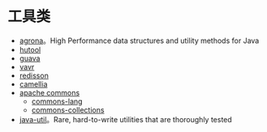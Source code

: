 # 工具类

* [agrona](https://github.com/real-logic/agrona)。High Performance data structures and utility methods for Java
* [hutool](https://github.com/dromara/hutool)
* [guava](https://github.com/google/guava)
* [vavr](https://github.com/vavr-io/vavr)
* [redisson](https://github.com/redisson/redisson)
* [camellia](https://github.com/netease-im/camellia)
* [apache commons](https://commons.apache.org/)
  * [commons-lang](https://github.com/apache/commons-lang)
  * [commons-collections](https://github.com/apache/commons-collections)
* [java-util](https://github.com/jdereg/java-util)。Rare, hard-to-write utilities that are thoroughly tested
